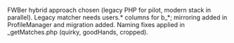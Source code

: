 FWBer hybrid approach chosen (legacy PHP for pilot, modern stack in parallel). Legacy matcher needs users.* columns for b_*; mirroring added in ProfileManager and migration added. Naming fixes applied in _getMatches.php (quirky, goodHands, cropped).